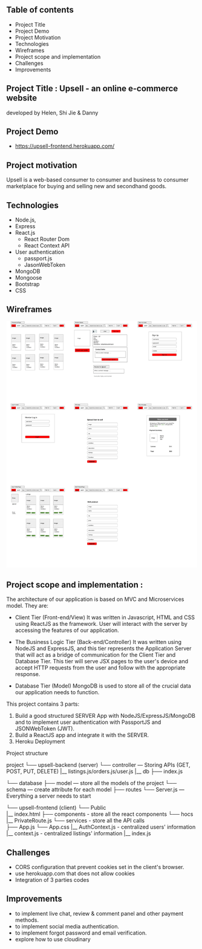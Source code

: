 
## Table of contents
* Project Title
* Project Demo
* Project Motivation
* Technologies
* Wireframes
* Project scope and implementation
* Challenges
* Improvements

## Project Title : Upsell - an online e-commerce website
developed by Helen, Shi Jie & Danny



## Project Demo
* https://upsell-frontend.herokuapp.com/


## Project motivation
Upsell is a web-based consumer to consumer and business to consumer marketplace for buying and selling new and secondhand goods.


## Technologies
* Node.js,
* Express
* React.js
  - React Router Dom
  - React Context API
* User authentication
   - passport.js
   - JasonWebToken 
* MongoDB
* Mongoose
* Bootstrap
* CSS

## Wireframes

![](images/Upsell_wireframes.png)


## Project scope and implementation :

The architecture of our application is based on MVC and Microservices model. They are:

* Client Tier (Front-end/View)
It was written in Javascript, HTML and CSS using ReactJS as the framework. User will interact with the server by accessing the features of our application.

* The Business Logic Tier (Back-end/Controller)
It was written using NodeJS and ExpressJS, and this tier represents the Application Server that will act as a bridge of communication for the Client Tier and Database Tier. This tier will serve JSX pages to the user's device and accept HTTP requests from the user and follow with the appropriate response.

* Database Tier (Model)
MongoDB is used to store all of the crucial data our application needs to function.


This project contains 3 parts:

1) Build a good structured SERVER App with NodeJS/ExpressJS/MongoDB and
   to implement user authentication with PassportJS and JSONWebToken (JWT).
2) Build a ReactJS app and integrate it with the SERVER.
3) Heroku Deployment

Project structure

project
 └── upsell-backend (server)
   └── controller   — Storing APIs (GET, POST, PUT, DELETE)
      |__ listings.js/orders.js/user.js
   |__ db
    ├── index.js

   └── database
    ├── model       — store all the models of the project
    └── schema      — create attribute for each model
   ├── routes
   └── Server.js    — Everything a server needs to start

  └── upsell-frontend (client)
     └── Public  
        |__ index.html
     ├── components - store all the react components
     └── hocs
          |__ PrivateRoute.js
     └── services  - store all the API calls  
     ├── App.js
     └── App.css
     |__ AuthContext.js - centralized users' information
     |__ context.js - centralized listings' information
     |__ index.js



## Challenges
* CORS configuration that prevent cookies set in the client's browser.  
* use herokuapp.com that does not allow cookies 
* Integration of 3 parties codes 

## Improvements
* to implement live chat, review & comment panel and other payment methods.
* to implement social media authentication. 
* to implement forgot password and email verification.
* explore how to use cloudinary 

